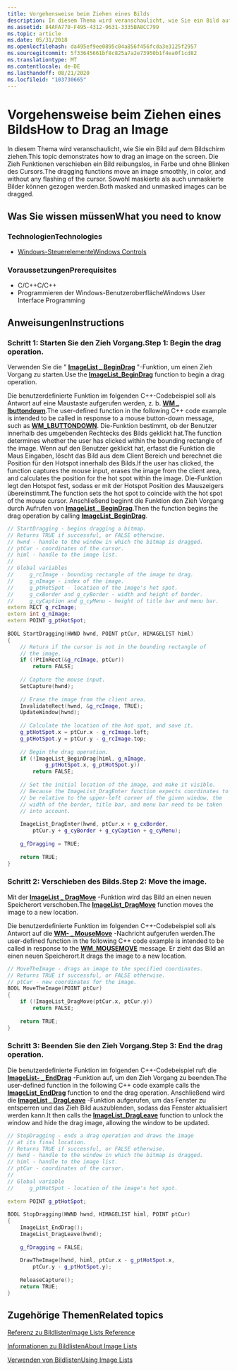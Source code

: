 ```yaml
---
title: Vorgehensweise beim Ziehen eines Bilds
description: In diesem Thema wird veranschaulicht, wie Sie ein Bild auf dem Bildschirm ziehen. Die Zieh Funktionen verschieben ein Bild reibungslos, in Farbe und ohne Blinken des Cursors. Sowohl maskierte als auch unmaskierte Bilder können gezogen werden.
ms.assetid: 84AFA770-F495-4312-9631-3335BA8CC799
ms.topic: article
ms.date: 05/31/2018
ms.openlocfilehash: da495ef9ee0895c04a856f456fcda3e3125f2957
ms.sourcegitcommit: 5f33645661bf8c825a7a2e73950b1f4ea0f1cd82
ms.translationtype: MT
ms.contentlocale: de-DE
ms.lasthandoff: 08/21/2020
ms.locfileid: "103730665"
---
```

# <a name="how-to-drag-an-image"></a><span data-ttu-id="b7143-105">Vorgehensweise beim Ziehen eines Bilds</span><span class="sxs-lookup"><span data-stu-id="b7143-105">How to Drag an Image</span></span>

<span data-ttu-id="b7143-106">In diesem Thema wird veranschaulicht, wie Sie ein Bild auf dem Bildschirm ziehen.</span><span class="sxs-lookup"><span data-stu-id="b7143-106">This topic demonstrates how to drag an image on the screen.</span></span> <span data-ttu-id="b7143-107">Die Zieh Funktionen verschieben ein Bild reibungslos, in Farbe und ohne Blinken des Cursors.</span><span class="sxs-lookup"><span data-stu-id="b7143-107">The dragging functions move an image smoothly, in color, and without any flashing of the cursor.</span></span> <span data-ttu-id="b7143-108">Sowohl maskierte als auch unmaskierte Bilder können gezogen werden.</span><span class="sxs-lookup"><span data-stu-id="b7143-108">Both masked and unmasked images can be dragged.</span></span>

## <a name="what-you-need-to-know"></a><span data-ttu-id="b7143-109">Was Sie wissen müssen</span><span class="sxs-lookup"><span data-stu-id="b7143-109">What you need to know</span></span>

### <a name="technologies"></a><span data-ttu-id="b7143-110">Technologien</span><span class="sxs-lookup"><span data-stu-id="b7143-110">Technologies</span></span>

-   [<span data-ttu-id="b7143-111">Windows-Steuerelemente</span><span class="sxs-lookup"><span data-stu-id="b7143-111">Windows Controls</span></span>](window-controls.md)

### <a name="prerequisites"></a><span data-ttu-id="b7143-112">Voraussetzungen</span><span class="sxs-lookup"><span data-stu-id="b7143-112">Prerequisites</span></span>

-   <span data-ttu-id="b7143-113">C/C++</span><span class="sxs-lookup"><span data-stu-id="b7143-113">C/C++</span></span>
-   <span data-ttu-id="b7143-114">Programmieren der Windows-Benutzeroberfläche</span><span class="sxs-lookup"><span data-stu-id="b7143-114">Windows User Interface Programming</span></span>

## <a name="instructions"></a><span data-ttu-id="b7143-115">Anweisungen</span><span class="sxs-lookup"><span data-stu-id="b7143-115">Instructions</span></span>

### <a name="step-1-begin-the-drag-operation"></a><span data-ttu-id="b7143-116">Schritt 1: Starten Sie den Zieh Vorgang.</span><span class="sxs-lookup"><span data-stu-id="b7143-116">Step 1: Begin the drag operation.</span></span>

<span data-ttu-id="b7143-117">Verwenden Sie die " [**ImageList \_ BeginDrag**](/windows/desktop/api/Commctrl/nf-commctrl-imagelist_begindrag) "-Funktion, um einen Zieh Vorgang zu starten.</span><span class="sxs-lookup"><span data-stu-id="b7143-117">Use the [**ImageList\_BeginDrag**](/windows/desktop/api/Commctrl/nf-commctrl-imagelist_begindrag) function to begin a drag operation.</span></span>

<span data-ttu-id="b7143-118">Die benutzerdefinierte Funktion im folgenden C++-Codebeispiel soll als Antwort auf eine Maustaste aufgerufen werden, z. b. [**WM \_ lbuttondown**](/windows/desktop/inputdev/wm-lbuttondown).</span><span class="sxs-lookup"><span data-stu-id="b7143-118">The user-defined function in the following C++ code example is intended to be called in response to a mouse button-down message, such as [**WM\_LBUTTONDOWN**](/windows/desktop/inputdev/wm-lbuttondown).</span></span> <span data-ttu-id="b7143-119">Die-Funktion bestimmt, ob der Benutzer innerhalb des umgebenden Rechtecks des Bilds geklickt hat.</span><span class="sxs-lookup"><span data-stu-id="b7143-119">The function determines whether the user has clicked within the bounding rectangle of the image.</span></span> <span data-ttu-id="b7143-120">Wenn auf den Benutzer geklickt hat, erfasst die Funktion die Maus Eingaben, löscht das Bild aus dem Client Bereich und berechnet die Position für den Hotspot innerhalb des Bilds.</span><span class="sxs-lookup"><span data-stu-id="b7143-120">If the user has clicked, the function captures the mouse input, erases the image from the client area, and calculates the position for the hot spot within the image.</span></span> <span data-ttu-id="b7143-121">Die-Funktion legt den Hotspot fest, sodass er mit der Hotspot Position des Mauszeigers übereinstimmt.</span><span class="sxs-lookup"><span data-stu-id="b7143-121">The function sets the hot spot to coincide with the hot spot of the mouse cursor.</span></span> <span data-ttu-id="b7143-122">Anschließend beginnt die Funktion den Zieh Vorgang durch Aufrufen von [**ImageList \_ BeginDrag**](/windows/desktop/api/Commctrl/nf-commctrl-imagelist_begindrag).</span><span class="sxs-lookup"><span data-stu-id="b7143-122">Then the function begins the drag operation by calling [**ImageList\_BeginDrag**](/windows/desktop/api/Commctrl/nf-commctrl-imagelist_begindrag).</span></span>


```C++
// StartDragging - begins dragging a bitmap. 
// Returns TRUE if successful, or FALSE otherwise. 
// hwnd - handle to the window in which the bitmap is dragged. 
// ptCur - coordinates of the cursor. 
// himl - handle to the image list. 
// 
// Global variables 
//     g_rcImage - bounding rectangle of the image to drag. 
//     g_nImage - index of the image. 
//     g_ptHotSpot - location of the image's hot spot. 
//     g_cxBorder and g_cyBorder - width and height of border. 
//     g_cyCaption and g_cyMenu - height of title bar and menu bar. 
extern RECT g_rcImage; 
extern int g_nImage; 
extern POINT g_ptHotSpot; 
 
BOOL StartDragging(HWND hwnd, POINT ptCur, HIMAGELIST himl) 
{ 
    // Return if the cursor is not in the bounding rectangle of 
    // the image. 
    if (!PtInRect(&g_rcImage, ptCur)) 
        return FALSE; 
 
    // Capture the mouse input. 
    SetCapture(hwnd); 
 
    // Erase the image from the client area. 
    InvalidateRect(hwnd, &g_rcImage, TRUE); 
    UpdateWindow(hwnd); 
 
    // Calculate the location of the hot spot, and save it. 
    g_ptHotSpot.x = ptCur.x - g_rcImage.left; 
    g_ptHotSpot.y = ptCur.y - g_rcImage.top; 
 
    // Begin the drag operation. 
    if (!ImageList_BeginDrag(himl, g_nImage, 
            g_ptHotSpot.x, g_ptHotSpot.y)) 
        return FALSE; 
 
    // Set the initial location of the image, and make it visible. 
    // Because the ImageList_DragEnter function expects coordinates to 
    // be relative to the upper-left corner of the given window, the 
    // width of the border, title bar, and menu bar need to be taken 
    // into account. 
    
    ImageList_DragEnter(hwnd, ptCur.x + g_cxBorder, 
        ptCur.y + g_cyBorder + g_cyCaption + g_cyMenu); 
 
    g_fDragging = TRUE; 
 
    return TRUE; 
} 
```



### <a name="step-2-move-the-image"></a><span data-ttu-id="b7143-123">Schritt 2: Verschieben des Bilds.</span><span class="sxs-lookup"><span data-stu-id="b7143-123">Step 2: Move the image.</span></span>

<span data-ttu-id="b7143-124">Mit der [**ImageList \_ DragMove**](/windows/desktop/api/Commctrl/nf-commctrl-imagelist_dragmove) -Funktion wird das Bild an einen neuen Speicherort verschoben.</span><span class="sxs-lookup"><span data-stu-id="b7143-124">The [**ImageList\_DragMove**](/windows/desktop/api/Commctrl/nf-commctrl-imagelist_dragmove) function moves the image to a new location.</span></span>

<span data-ttu-id="b7143-125">Die benutzerdefinierte Funktion im folgenden C++-Codebeispiel soll als Antwort auf die [**WM- \_ MouseMove**](/windows/desktop/inputdev/wm-mousemove) -Nachricht aufgerufen werden.</span><span class="sxs-lookup"><span data-stu-id="b7143-125">The user-defined function in the following C++ code example is intended to be called in response to the [**WM\_MOUSEMOVE**](/windows/desktop/inputdev/wm-mousemove) message.</span></span> <span data-ttu-id="b7143-126">Er zieht das Bild an einen neuen Speicherort.</span><span class="sxs-lookup"><span data-stu-id="b7143-126">It drags the image to a new location.</span></span>


```C++
// MoveTheImage - drags an image to the specified coordinates. 
// Returns TRUE if successful, or FALSE otherwise. 
// ptCur - new coordinates for the image. 
BOOL MoveTheImage(POINT ptCur) 
{ 
    if (!ImageList_DragMove(ptCur.x, ptCur.y)) 
        return FALSE; 
 
    return TRUE; 
} 

```



### <a name="step-3-end-the-drag-operation"></a><span data-ttu-id="b7143-127">Schritt 3: Beenden Sie den Zieh Vorgang.</span><span class="sxs-lookup"><span data-stu-id="b7143-127">Step 3: End the drag operation.</span></span>

<span data-ttu-id="b7143-128">Die benutzerdefinierte Funktion im folgenden C++-Codebeispiel ruft die [**ImageList- \_ EndDrag**](/windows/desktop/api/Commctrl/nf-commctrl-imagelist_enddrag) -Funktion auf, um den Zieh Vorgang zu beenden.</span><span class="sxs-lookup"><span data-stu-id="b7143-128">The user-defined function in the following C++ code example calls the [**ImageList\_EndDrag**](/windows/desktop/api/Commctrl/nf-commctrl-imagelist_enddrag) function to end the drag operation.</span></span> <span data-ttu-id="b7143-129">Anschließend wird die [**ImageList \_ DragLeave**](/windows/desktop/api/Commctrl/nf-commctrl-imagelist_dragleave) -Funktion aufgerufen, um das Fenster zu entsperren und das Zieh Bild auszublenden, sodass das Fenster aktualisiert werden kann.</span><span class="sxs-lookup"><span data-stu-id="b7143-129">It then calls the [**ImageList\_DragLeave**](/windows/desktop/api/Commctrl/nf-commctrl-imagelist_dragleave) function to unlock the window and hide the drag image, allowing the window to be updated.</span></span>


```C++
// StopDragging - ends a drag operation and draws the image 
// at its final location. 
// Returns TRUE if successful, or FALSE otherwise. 
// hwnd - handle to the window in which the bitmap is dragged. 
// himl - handle to the image list. 
// ptCur - coordinates of the cursor. 
// 
// Global variable 
//     g_ptHotSpot - location of the image's hot spot. 
 
extern POINT g_ptHotSpot; 
 
BOOL StopDragging(HWND hwnd, HIMAGELIST himl, POINT ptCur) 
{ 
    ImageList_EndDrag(); 
    ImageList_DragLeave(hwnd); 
 
    g_fDragging = FALSE; 
 
    DrawTheImage(hwnd, himl, ptCur.x - g_ptHotSpot.x, 
        ptCur.y - g_ptHotSpot.y); 
 
    ReleaseCapture(); 
    return TRUE; 
} 

```



## <a name="related-topics"></a><span data-ttu-id="b7143-130">Zugehörige Themen</span><span class="sxs-lookup"><span data-stu-id="b7143-130">Related topics</span></span>

<dl> <dt>

[<span data-ttu-id="b7143-131">Referenz zu Bildlisten</span><span class="sxs-lookup"><span data-stu-id="b7143-131">Image Lists Reference</span></span>](bumper-image-lists-image-lists-reference.md)
</dt> <dt>

[<span data-ttu-id="b7143-132">Informationen zu Bildlisten</span><span class="sxs-lookup"><span data-stu-id="b7143-132">About Image Lists</span></span>](image-lists.md)
</dt> <dt>

[<span data-ttu-id="b7143-133">Verwenden von Bildlisten</span><span class="sxs-lookup"><span data-stu-id="b7143-133">Using Image Lists</span></span>](using-image-lists.md)
</dt> </dl>

 

 